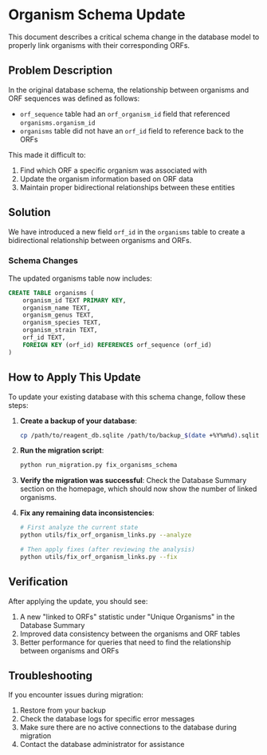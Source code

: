 # Organism Schema Update

This document describes a critical schema change in the database model to properly link organisms with their corresponding ORFs.

## Problem Description

In the original database schema, the relationship between organisms and ORF sequences was defined as follows:

- `orf_sequence` table had an `orf_organism_id` field that referenced `organisms.organism_id`
- `organisms` table did not have an `orf_id` field to reference back to the ORFs

This made it difficult to:
1. Find which ORF a specific organism was associated with
2. Update the organism information based on ORF data
3. Maintain proper bidirectional relationships between these entities

## Solution

We have introduced a new field `orf_id` in the `organisms` table to create a bidirectional relationship between organisms and ORFs.

### Schema Changes

The updated organisms table now includes:

```sql
CREATE TABLE organisms (
    organism_id TEXT PRIMARY KEY,
    organism_name TEXT,
    organism_genus TEXT,
    organism_species TEXT,
    organism_strain TEXT,
    orf_id TEXT,
    FOREIGN KEY (orf_id) REFERENCES orf_sequence (orf_id)
)
```

## How to Apply This Update

To update your existing database with this schema change, follow these steps:

1. **Create a backup of your database**:
   ```bash
   cp /path/to/reagent_db.sqlite /path/to/backup_$(date +%Y%m%d).sqlite
   ```

2. **Run the migration script**:
   ```bash
   python run_migration.py fix_organisms_schema
   ```

3. **Verify the migration was successful**:
   Check the Database Summary section on the homepage, which should now show the number of linked organisms.

4. **Fix any remaining data inconsistencies**:
   ```bash
   # First analyze the current state
   python utils/fix_orf_organism_links.py --analyze
   
   # Then apply fixes (after reviewing the analysis)
   python utils/fix_orf_organism_links.py --fix
   ```

## Verification

After applying the update, you should see:

1. A new "linked to ORFs" statistic under "Unique Organisms" in the Database Summary
2. Improved data consistency between the organisms and ORF tables
3. Better performance for queries that need to find the relationship between organisms and ORFs

## Troubleshooting

If you encounter issues during migration:

1. Restore from your backup
2. Check the database logs for specific error messages
3. Make sure there are no active connections to the database during migration
4. Contact the database administrator for assistance

